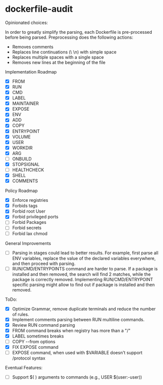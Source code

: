# dockerfile-audit

Opinionated choices:

In order to greatly simplify the parsing, each Dockerfile is pre-processed before being parsed.
Preprocessing does the following actions:
* Removes comments
* Replaces line continuations (\ \n) with simple space
* Replaces multiple spaces with a single space
* Removes new lines at the beginning of the file

Implementation Roadmap

- [X] FROM
- [X] RUN
- [X] CMD
- [X] LABEL
- [X] MAINTAINER
- [X] EXPOSE
- [X] ENV
- [X] ADD
- [X] COPY
- [X] ENTRYPOINT
- [X] VOLUME
- [X] USER
- [X] WORKDIR
- [X] ARG
- [ ] ONBUILD
- [X] STOPSIGNAL
- [ ] HEALTHCHECK
- [X] SHELL
- [X] COMMENTS

Policy Roadmap

- [X] Enforce registries
- [X] Forbids tags
- [X] Forbid root User
- [X] Forbid privileged ports
- [ ] Forbid Packages
- [ ] Forbid secrets
- [ ] Forbid lax chmod

General Improvements

- [ ] Parsing in stages could lead to better results. For example, first parse all ENV variables, replace
the value of the declared variables everywhere, and then proceed with parsing.
- [ ] RUN/CMD/ENTRYPOINTS command are harder to parse. If a package is installed and then removed, the search will
find 2 matches, while the package is correctly removed. Implementing RUN/CMD/ENTRYPOINT specific parsing might
allow to find out if package is installed and then removed.

ToDo:

- [X] Optimize Grammar, remove duplicate terminals and reduce the number of rules.
- [X] Implement comments parsing between RUN multiline commands.
- [X] Review RUN command parsing
- [X] FROM command breaks when registry has more than a "/"
- [X] LABEL sometimes breaks
- [ ] COPY --from options
- [X] FIX EXPOSE command
- [ ] EXPOSE command, when used with $VARIABLE doesn't support /protocol syntax

Eventual Features:

- [ ] Support $( ) arguments to commands (e.g., USER $(user:-user))

